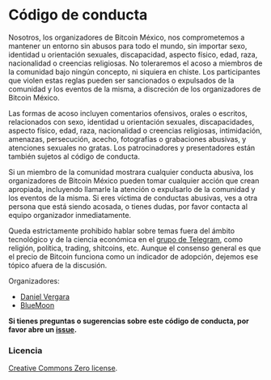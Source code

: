 # Código de conducta

Nosotros, los organizadores de Bitcoin México, nos comprometemos a mantener un entorno sin abusos para todo el mundo, sin importar sexo, identidad u orientación sexuales, discapacidad, aspecto físico, edad, raza, nacionalidad o creencias religiosas. No toleraremos el acoso a miembros de la comunidad bajo ningún concepto, ni siquiera en chiste. Los participantes que violen estas reglas pueden ser sancionados o expulsados de la comunidad y los eventos de la misma, a discreción de los organizadores de Bitcoin México.

Las formas de acoso incluyen comentarios ofensivos, orales o escritos, relacionados con sexo, identidad u orientación sexuales, discapacidades, aspecto físico, edad, raza, nacionalidad o creencias religiosas, intimidación, amenazas, persecución, acecho, fotografías o grabaciones abusivas, y atenciones sexuales no gratas. Los patrocinadores y presentadores están también sujetos al código de conducta.

Si un miembro de la comunidad mostrara cualquier conducta abusiva, los organizadores de Bitcoin México pueden tomar cualquier acción que crean apropiada, incluyendo llamarle la atención o expulsarlo de la comunidad y los eventos de la misma. Si eres víctima de conductas abusivas, ves a otra persona que está siendo acosada, o tienes dudas, por favor contacta al equipo organizador inmediatamente.

Queda estrictamente prohibido hablar sobre temas fuera del ámbito tecnológico y de la ciencia económica en el [grupo de Telegram](https://t.me/bitcoin_mexico_comunidad), como religión, política, trading, shitcoins, etc. Aunque el consenso general es que el precio de Bitcoin funciona como un indicador de adopción, dejemos ese tópico afuera de la discusión.

Organizadores:

- [Daniel Vergara](https://twitter.com/__danvergara__)
- [BlueMoon](https://twitter.com/moon33_blue)

**Si tienes preguntas o sugerencias sobre este código de conducta,
por favor abre un [issue](https://github.com/Bitcoin-Mexico/codigo-de-conducta/issues).**

### Licencia

[Creative Commons Zero license](/LICENSE).
